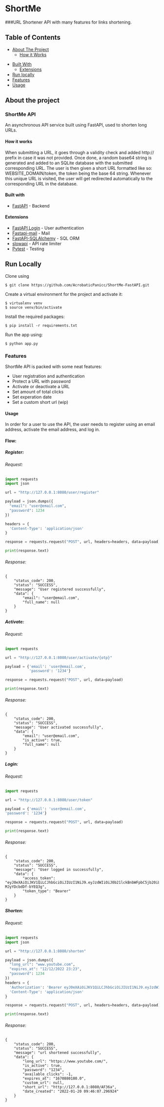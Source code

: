 ﻿# ShortMe
###URL Shortener API with many features for links shortening. 

<!-- TABLE OF CONTENTS -->
## Table of Contents

* [About The Project](#about)
    + [How it Works](#How-it-Works)
+ [Built With](#built-with)
    + [Extensions](#extensions)
+ [Run locally](#run-locally)
+ [Features](#features)
+ [Usage](#usage)


<!-- about -->
## About the project

### ShortMe API
An asynchronous API service built using FastAPI, used to shorten long URLs.

<!-- How-it-Works -->
#### How it works
When submitting a URL, it goes through a validity check and added http:// prefix in case it was not provided.
Once done, a random base64 string is generated and added to an SQLite database with the submitted corresponding URL.
The user is then given a short URL formatted like so: WEBSITE_DOMAIN/token, the token being the base 64 string.
Whenever this unique URL is visited, the user will get redirected automatically to the corresponding URL in the database.

<!-- built-with -->
#### Built with
* [FastAPI](https://fastapi.tiangolo.com/) - Backend

<!-- extensions -->
#### Extensions
* [FastAPI Login](https://fastapi-login.readthedocs.io/) - User authentication
* [Fastapi-mail](https://sabuhish.github.io/fastapi-mail/) - Mail
* [FastAPI-SQLAlchemy](https://pypi.org/project/FastAPI-SQLAlchemy/) - SQL ORM
* [slowapi](https://pypi.org/project/slowapi/) - API rate limiter
* [Pytest](https://docs.pytest.org/) - Testing

<!-- run-locally -->
## Run Locally
Clone using

    $ git clone https://github.com/AcrobaticPanicc/ShortMe-FastAPI.git

Create a virtual environment for the project and activate it:

    $ virtualenv venv
    $ source venv/bin/activate

Install the required packages:

    $ pip install -r requirements.txt

Run the app using:

    $ python app.py

<!-- features -->
### Features
ShortMe API is packed with some neat features:
* User registration and authentication
* Protect a URL with password
* Activate or deactivate a URL
* Set amount of total clicks
* Set experation date
* Set a custom short url (wip) 

<!-- usage -->
#### Usage
In order for a user to use the API, the user needs to register using an email address, activate the email address, and log in. 

#### Flow:

##### Register:

###### Request:

```python
import requests
import json

url = "http://127.0.0.1:8080/user/register"

payload = json.dumps({
  "email": "user@email.com",
  "password": 1234
})

headers = {
  'Content-Type': 'application/json'
}

response = requests.request("POST", url, headers=headers, data=payload)

print(response.text)
```

###### Response:

```
{
    "status_code": 200,
    "status": "SUCCESS",
    "message": "User registered successfully",
    "data": {
        "email": "user@email.com",
        "full_name": null
    }
}
``` 

##### Activate:

###### Request:

```python
import requests

url = "http://127.0.0.1:8080/user/activate/{otp}"

payload = {'email': 'user@email.com',
           'password': '1234'}

response = requests.request("POST", url, data=payload)

print(response.text)

```

###### Response:

```
{
    "status_code": 200,
    "status": "SUCCESS",
    "message": "User activated successfully",
    "data": {
        "email": "user@email.com",
        "is_active": true,
        "full_name": null
    }
}
``` 

##### Login:

###### Request:

```python
import requests

url = "http://127.0.0.1:8080/user/token"

payload = {'email': 'user@email.com',
'password': '1234'}

response = requests.request("POST", url, data=payload)

print(response.text)

```

###### Response:

```
{
    "status_code": 200,
    "status": "SUCCESS",
    "message": "User logged in successfully",
    "data": {
        "access_token": "eyJ0eXAiOiJKV1QiLCJhbGciOiJIUzI1NiJ9.eyJzdWIiOiJ0b21lckBnbWFpbC5jb20iLCJleHAiOjE2NDI2NzI2OTN9.IbmP8QR1KnQyXCuxZUfbWDCa8-MJyYDcbdDf-bYEQ3g",
        "token_type": "Bearer"
    }
}
``` 

##### Shorten:

###### Request:

```python
import requests
import json

url = "http://127.0.0.1:8080/shorten"

payload = json.dumps({
  "long_url": "www.youtube.com",
  "expires_at": "12/12/2022 23:23",
  "password": 1234
})
headers = {
  'Authorization': 'Bearer eyJ0eXAiOiJKV1QiLCJhbGciOiJIUzI1NiJ9.eyJzdWIiOiJ0b21lckBnbWFpbC5jb20iLCJleHAiOjE2NDI2NzI2OTN9.IbmP8QR1KnQyXCuxZUfbWDCa8-MJyYDcbdDf-bYEQ3g',
  'Content-Type': 'application/json'
}

response = requests.request("POST", url, headers=headers, data=payload)

print(response.text)


```

###### Response:
```
{
    "status_code": 200,
    "status": "SUCCESS",
    "message": "url shortened successfully",
    "data": {
        "long_url": "https://www.youtube.com/",
        "is_active": true,
        "password": "1234",
        "available_clicks": -1,
        "expires_at": "1670880180.0",
        "custom_url": null,
        "short_url": "http://127.0.0.1:8080/AF36a",
        "date_created": "2022-01-20 09:46:07.296924"
    }
}
```
